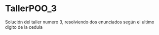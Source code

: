 # TallerPOO_3
Solución del taller numero 3, resolviendo dos enunciados según el ultimo digito de la cedula
